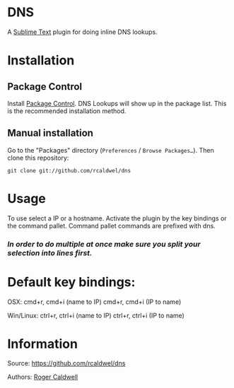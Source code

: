 # DNS

A [Sublime Text](http://www.sublimetext.com/) plugin for doing inline DNS lookups.

# Installation

## Package Control

Install [Package Control](http://wbond.net/sublime_packages/package_control). DNS Lookups will show up in the package list. This is the recommended installation method.

## Manual installation

Go to the "Packages" directory (`Preferences` / `Browse Packages…`). Then clone this repository:

    git clone git://github.com/rcaldwel/dns


# Usage

To use select a IP or a hostname.  Activate the plugin by the key bindings
or the command pallet.  Command pallet commands are prefixed with dns.

### _In order to do multiple at once make sure you split your selection into lines first._




# Default key bindings:
OSX:
cmd+r, cmd+i (name to IP)
cmd+r, cmd+i (IP to name)

Win/Linux:
ctrl+r, ctrl+i (name to IP)
ctrl+r, ctrl+i (IP to name)



# Information

Source: https://github.com/rcaldwel/dns

Authors: [Roger Caldwell](https://github.com/rcaldwel/)
